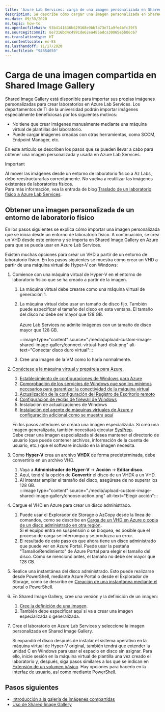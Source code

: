 ```yaml
---
title: 'Azure Lab Services: carga de una imagen personalizada en Shared Image Gallery'
description: Se describe cómo cargar una imagen personalizada en Shared Image Gallery. Los departamentos de TI de la universidad podrán importar imágenes especialmente beneficiosas.
ms.date: 09/30/2020
ms.topic: how-to
ms.openlocfilehash: 93b4141636b629168e9bb7a73e71a9fe4bfc39f5
ms.sourcegitcommit: 8e7316bd4c4991de62ea485adca30065e5b86c67
ms.translationtype: HT
ms.contentlocale: es-ES
ms.lasthandoff: 11/17/2020
ms.locfileid: "94654650"
---
```

# <a name="upload-a-custom-image-to-shared-image-gallery"></a>Carga de una imagen compartida en Shared Image Gallery

Shared Image Gallery está disponible para importar sus propias imágenes personalizadas para crear laboratorios en Azure Lab Services. Los departamentos de TI de la universidad podrán importar imágenes especialmente beneficiosas por los siguientes motivos: 

* No tiene que crear imágenes manualmente mediante una máquina virtual de plantillas del laboratorio.
* Puede cargar imágenes creadas con otras herramientas, como SCCM, Endpoint Manager, etc.

En este artículo se describen los pasos que se pueden llevar a cabo para obtener una imagen personalizada y usarla en Azure Lab Services. 

> [!IMPORTANT]
> Al mover las imágenes desde un entorno de laboratorio físico a Az Labs, debe reestructurarlas correctamente. No vuelva a reutilizar las imágenes existentes de laboratorios físicos. <br/>Para más información, vea la entrada de blog [Traslado de un laboratorio físico a Azure Lab Services](https://techcommunity.microsoft.com/t5/azure-lab-services/moving-from-a-physical-lab-to-azure-lab-services/ba-p/1654931).

## <a name="bring-custom-image-from-a-physical-lab-environment"></a>Obtener una imagen personalizada de un entorno de laboratorio físico

En los pasos siguientes se explica cómo importar una imagen personalizada que se inicia desde un entorno de laboratorio físico. A continuación, se crea un VHD desde este entorno y se importa en Shared Image Gallery en Azure para que se pueda usar en Azure Lab Services.

Existen muchas opciones para crear un VHD a partir de un entorno de laboratorio físico. En los pasos siguientes se muestra cómo crear un VHD a partir de una máquina virtual de Hyper-V con Windows:

1. Comience con una máquina virtual de Hyper-V en el entorno de laboratorio físico que se ha creado a partir de la imagen.
    1. La máquina virtual debe crearse como una máquina virtual de generación 1.
    1. La máquina virtual debe usar un tamaño de disco fijo. También puede especificar el tamaño del disco en esta ventana. El tamaño del disco no debe ser mayor que 128 GB.<br/>    
    Azure Lab Services no admite imágenes con un tamaño de disco mayor que 128 GB. 
       
        :::image type="content" source="./media/upload-custom-image-shared-image-gallery/connect-virtual-hard-disk.png" alt-text="Conectar disco duro virtual":::   
    1. Cree una imagen de la VM como lo haría normalmente.
1. [Conéctese a la máquina virtual y prepárela para Azure](../virtual-machines/windows/prepare-for-upload-vhd-image.md).
    1. [Establecimiento de configuraciones de Windows para Azure](../virtual-machines/windows/prepare-for-upload-vhd-image.md#set-windows-configurations-for-azure)
    1. [Comprobación de los servicios de Windows que son los mínimos necesarios para garantizar la conectividad de la máquina virtual](../virtual-machines/windows/prepare-for-upload-vhd-image.md#check-the-windows-services)
    1. [Actualización de la configuración del Registro de Escritorio remoto](../virtual-machines/windows/prepare-for-upload-vhd-image.md#update-remote-desktop-registry-settings)
    1. [Configuración de reglas de firewall de Windows](../virtual-machines/windows/prepare-for-upload-vhd-image.md#configure-windows-firewall-rules)
    1. Instalación de actualizaciones de Windows
    1. [Instalación del agente de máquinas virtuales de Azure y configuración adicional como se muestra aquí](../virtual-machines/windows/prepare-for-upload-vhd-image.md#complete-the-recommended-configurations) 
    
    En los pasos anteriores se creará una imagen especializada. Si crea una imagen generalizada, también necesitará ejecutar [SysPrep](../virtual-machines/windows/prepare-for-upload-vhd-image.md#determine-when-to-use-sysprep). <br/>
        Debe crear una imagen especializada si desea mantener el directorio de usuario (que puede contener archivos, información de la cuenta de usuario, etc.) que el software incluido en la imagen necesita.
1. Como **Hyper-V** crea un archivo **VHDX** de forma predeterminada, debe convertirlo en un archivo VHD.
    1. Vaya a **Administrador de Hyper-V** -> **Acción** -> **Editar disco**.
    1. Aquí, tendrá la opción de **Convertir** el disco de un VHDX a un VHD.
    1. Al intentar ampliar el tamaño del disco, asegúrese de no superar los 128 GB.        
        :::image type="content" source="./media/upload-custom-image-shared-image-gallery/choose-action.png" alt-text="Elegir acción":::   
1. Cargue el VHD en Azure para crear un disco administrado.
    1. Puede usar el Explorador de Storage o AzCopy desde la línea de comandos, como se describe en [Carga de un VHD en Azure o copia de un disco administrado en otra región](../virtual-machines/windows/disks-upload-vhd-to-managed-disk-powershell.md).        
    Si el equipo entra en suspensión o se bloquea, es posible que el proceso de carga se interrumpa y se produzca un error.
    1. El resultado de este paso es que ahora tiene un disco administrado que puede ver en Azure Portal. 
        Puede usar la pestaña "Tamaño\Rendimiento" de Azure Portal para elegir el tamaño del disco. Como se mencionó antes, el tamaño no debe ser mayor que 128 GB.
1. Realice una instantánea del disco administrado.
    Esto puede realizarse desde PowerShell, mediante Azure Portal o desde el Explorador de Storage, como se describe en [Creación de una instantánea mediante el portal o PowerShell](../virtual-machines/windows/snapshot-copy-managed-disk.md).
1. En Shared Image Gallery, cree una versión y la definición de un imagen:
    1. [Cree la definición de una imagen](../virtual-machines/windows/shared-images-portal.md#create-an-image-definition).
    1. También debe especificar aquí si va a crear una imagen especializada o generalizada.
1. Cree el laboratorio en Azure Lab Services y seleccione la imagen personalizada en Shared Image Gallery.

    Si expandió el disco después de instalar el sistema operativo en la máquina virtual de Hyper-V original, también tendrá que extender la unidad C en Windows para usar el espacio en disco sin asignar. Para ello, inicie sesión en la máquina virtual de plantilla una vez creado el laboratorio y, después, siga pasos similares a los que se indican en [Extensión de un volumen básico](/windows-server/storage/disk-management/extend-a-basic-volume). Hay opciones para hacerlo en la interfaz de usuario, así como mediante PowerShell.

## <a name="next-steps"></a>Pasos siguientes

* [Introducción a la galería de imágenes compartidas](../virtual-machines/windows/shared-image-galleries.md)
* [Uso de Shared Image Gallery](how-to-use-shared-image-gallery.md)